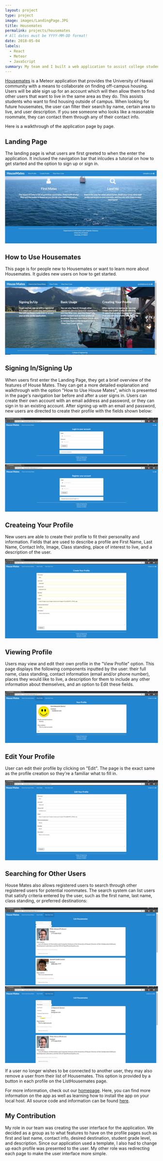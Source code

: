 ```yaml
---
layout: project
type: project
image: images/LandingPage.JPG
title: Housemates
permalink: projects/housemates
# All dates must be YYYY-MM-DD format!
date: 2018-05-04
labels:
  - React
  - Meteor
  - JavaScript
summary: My team and I built a web application to assist college students in finding housing outside of campus.
---
```


[Housemates](https://github.com/housemates/housemates) is a Meteor application that provides the University of Hawaii community with a means to collaborate on finding off-campus housing. Users will be able sign up for an account which will then allow them to find other users that want to live in the same area as they do. This assists students who want to find housing outside of campus. When looking for future housemates, the user can filter their search by name, certain area to live, and user description. If you see someone who looks like a reasonable roommate, they can contact them through any of their contact info. 

Here is a walkthrough of the application page by page.

## Landing Page

The landing page is what users are first greeted to when the enter the application. It inclused the navigation bar that inlcudes a tutorial on how to get started and the option to sign up or sign in.

<img width="500px" src="../images/LandingPage.JPG">

## How to Use Housemates

This page is for people new to Housemates or want to learn more about Housemates. It guides new users on how to get started.

<img width="500px" src="../images/Tutorial.JPG">

## Signing In/Signing Up

When users first enter the Landing Page, they get a brief overview of the features of House Mates. They can get a more detailed explanation and walkthrough with the option "How to Use House Mates", which is presented in the page's navigation bar before and after a user signs in. Users can create their own account with an email address and password, or they can sign in to an existing account. After signing up with an email and password, new users are directed to create their profile with the fields shown below:

<img src="../images/signin.png"><img src="../images/signup.png">

## Createing Your Profile

New users are able to create their profile to fit their personality and information. Fields that are used to describe a profile are First Name, Last Name, Contact Info, Image, Class standing, place of interest to live, and a description of the user. 

<img src="../images/createProfile_new.png">

## Viewing Profile

Users may view and edit their own profile in the "View Profile" option. This page displays the following components inputted by the user: their full name, class standing, contact information (email and/or phone number), places they would like to live, a description for them to include any other information about themselves, and an option to Edit these fields.

<img src="../images/viewProfile_new.png">

## Edit Your Profile

User can edit their profile by clicking on "Edit". The page is the exact same as the profile creation so they're a familiar what to fill in.

<img src="../images/editProfile_new.png">

## Searching for Other Users

House Mates also allows registered users to search through other registered users for potential roommates. The search system can list users that satisfy criteria entered by the user, such as the first name, last name, class standing, or preferred destinations:

<img src="../images/ListHousemates_new.png"><img src="../images/Filter-profiles.png">

If a user no longer wishes to be connected to another user, they may also remove a user from their list of Housemates. This option is provided by a button in each profile on the ListHousemates page.

For more information, check out our [homepage](https://housemates.github.io/). Here, you can find more information on the app as well as learning how to install the app on your local host. All source code and information can be found [here](https://github.com/housemates/housemates).

## My Contribution
My role in our team was creating the user interface for the application. We decided as a group as to what features to have on the profile pages such as first and last name, contact info, desired destination, student grade level, and description. Since our application used a template, I also had to change up each profile was presented to the user. My other role was redirecting each page to make the user interface more simple. 
